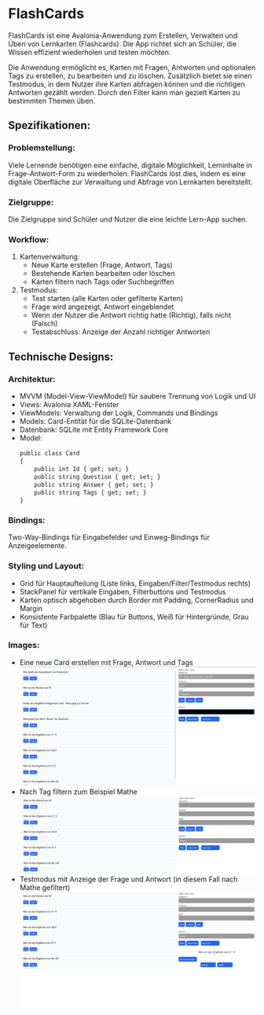 # FlashCards

FlashCards ist eine Avalonia-Anwendung zum Erstellen, Verwalten und Üben von Lernkarten (Flashcards). Die App richtet sich an Schüler, die Wissen effizient wiederholen und testen möchten.

Die Anwendung ermöglicht es, Karten mit Fragen, Antworten und optionalen Tags zu erstellen, zu bearbeiten und zu löschen. Zusätzlich bietet sie einen Testmodus, in dem Nutzer ihre Karten abfragen können und die richtigen Antworten gezählt werden. Durch den Filter kann man gezielt Karten zu bestimmten Themen üben.

## Spezifikationen:
### Problemstellung:
Viele Lernende benötigen eine einfache, digitale Möglichkeit, Lerninhalte in Frage-Antwort-Form zu wiederholen. FlashCards löst dies, indem es eine digitale Oberfläche zur Verwaltung und Abfrage von Lernkarten bereitstellt.

### Zielgruppe:
Die Zielgruppe sind Schüler und Nutzer die eine leichte Lern-App suchen.

### Workflow:
1. Kartenverwaltung:
    - Neue Karte erstellen (Frage, Antwort, Tags)
    - Bestehende Karten bearbeiten oder löschen
    - Karten filtern nach Tags oder Suchbegriffen
2. Testmodus:
    - Test starten (alle Karten oder gefilterte Karten)
    - Frage wird angezeigt, Antwort eingeblendet
    - Wenn der Nutzer die Antwort richtig hatte (Richtig), falls nicht (Falsch)
    - Testabschluss: Anzeige der Anzahl richtiger Antworten

## Technische Designs: 
### Architektur:
- MVVM (Model-View-ViewModel) für saubere Trennung von Logik und UI
- Views: Avalonia XAML-Fenster
- ViewModels: Verwaltung der Logik, Commands und Bindings
- Models: Card-Entität für die SQLite-Datenbank
- Datenbank: SQLite mit Entity Framework Core
- Model: 
    ```
    public class Card
    {
        public int Id { get; set; }
        public string Question { get; set; }
        public string Answer { get; set; }
        public string Tags { get; set; }
    }

### Bindings:
Two-Way-Bindings für Eingabefelder und Einweg-Bindings für Anzeigeelemente.

### Styling und Layout:

- Grid für Hauptaufteilung (Liste links, Eingaben/Filter/Testmodus rechts)
- StackPanel für vertikale Eingaben, Filterbuttons und Testmodus
- Karten optisch abgehoben durch Border mit Padding, CornerRadius und Margin
- Konsistente Farbpalette (Blau für Buttons, Weiß für Hintergründe, Grau für Text)

### Images:

- Eine neue Card erstellen mit Frage, Antwort und Tags
![Neue Karte erstellen](add_card.png)
- Nach Tag filtern zum Beispiel Mathe
![Nach Tag filtern](filter_card.png)
- Testmodus mit Anzeige der Frage und Antwort (in diesem Fall nach Mathe gefiltert)
![Testmodus](test.png)